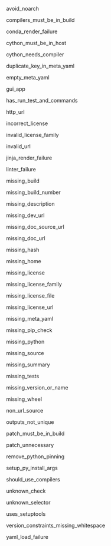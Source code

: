 avoid_noarch

compilers_must_be_in_build

conda_render_failure

cython_must_be_in_host

cython_needs_compiler

duplicate_key_in_meta_yaml

empty_meta_yaml

gui_app

has_run_test_and_commands

http_url

incorrect_license

invalid_license_family

invalid_url

jinja_render_failure

linter_failure

missing_build

missing_build_number

missing_description

missing_dev_url

missing_doc_source_url

missing_doc_url

missing_hash

missing_home

missing_license

missing_license_family

missing_license_file

missing_license_url

missing_meta_yaml

missing_pip_check

missing_python

missing_source

missing_summary

missing_tests

missing_version_or_name

missing_wheel

non_url_source

outputs_not_unique

patch_must_be_in_build

patch_unnecessary

remove_python_pinning

setup_py_install_args

should_use_compilers

unknown_check

unknown_selector

uses_setuptools

version_constraints_missing_whitespace

yaml_load_failure
